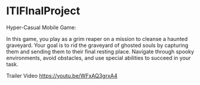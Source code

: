# ITIFInalProject
Hyper-Casual Mobile Game:

In this game, you play as a grim reaper on a mission to cleanse a haunted graveyard. Your goal is to rid the graveyard of ghosted souls by capturing them and sending them to their final resting place. Navigate through spooky environments, avoid obstacles, and use special abilities to succeed in your task.

Trailer Video 
https://youtu.be/WFxAQ3grxA4

